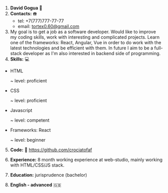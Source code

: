 1. <strong>David Gogua</strong> :space_invader:
2. <strong>Contacts:</strong> :phone:
    - tel: +7(777)777-77-77
    - email: tortex0.60@gmail.com
3. My goal is to get a job as a software developer. Would like to improve my coding skills, work with interesting and complicated projects.
Learn one of the frameworks: React, Angular, Vue in order to do work with the latest technologies and be efficient with them.
In future I aim to be a full-stack developer as I'm also interested in backend side of programming.
4. <strong>Skills:</strong> :computer:
- HTML

    ~ level: proficient
- CSS

    ~ level: proficient
- Javascript

    ~ level: competent

- Frameworks: React

    ~ level: beginner

5. <strong>Code:</strong> :floppy_disk:
          https://github.com/crociatofaf

6. <strong>Experience:</strong>
    8 month working experience at web-studio, mainly working with HTML/CSS/JS stack.

7. <strong>Education:</strong>
    jurisprudence (bachelor)

8. <strong>English - advanced</strong> :uk: